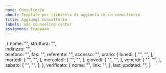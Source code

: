 ```yaml
---
name: Consultorio
about: Template per richiesta di aggiunta di un consultorio
title: Aggiungi consultorio
labels: add counseling center
assignees: frappaaa
---
```


,{
    nome: "",  <!-- esempio: OSPEDALE CLINICIZZATO COLLE DELL'ARA - CHIETI V LIVELLO - CORPO L  --> 
    struttura: "", <!-- esempio: Clinica di Malattie infettive  -->  
    indirizzo: "", <!-- esempio: Via dei Vestini Chieti - CH -->  
    telefono: "", <!-- esempio: 0871/357490 --> 
    fax: "", <!-- esempio: 0871/357490 --> 
    referente: "",  <!-- esempio: Dott.ssa Francesca Vignale -->
    accesso: "",  <!-- esempio: Diretto, su appuntamento, con ricetta, ... --> 
    orario: {
    lunedì: [
        "", <!-- da -->
        "", <!-- a, aggiungere altri due campi se si deve distinguere tra mattina e pomeriggio -->
            ],
    martedì: [
        "",
        "",
            ],
    mercoledì: [
        "",
        "",
            ],
    giovedì: [
        "",
        "",
            ],
    venerdì: [
        "",
        "",
            ],
    sabato: [
        "",
        "",
            ],
            },
    verificato: {
        nome: "", <!-- Qui puoi inserire il vostro nome, l'associazione o il recapito di chi ha verificato il centro -->
        link: "",<!--  Qui puoi inserire il link social o al sito di chi ha verificato il centro -->
    },
   last_updated: "", <!-- Inserire la data dell'aggiornamento nella forma GG/MM/AAAA -->
}
